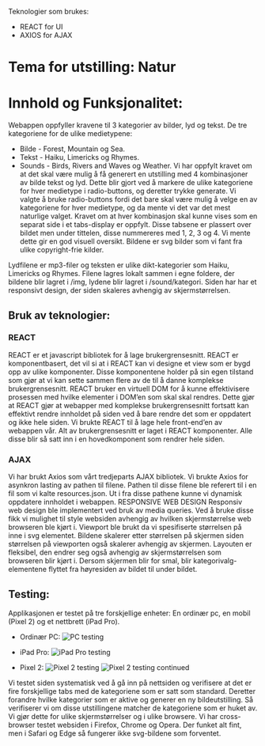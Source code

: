 Teknologier som brukes:

* REACT for UI
* AXIOS for AJAX


# Tema for utstilling: Natur

# Innhold og Funksjonalitet:

Webappen oppfyller kravene til 3 kategorier av bilder, lyd og tekst. De tre kategoriene for de ulike
medietypene:
* Bilde - Forest, Mountain og Sea.
* Tekst - Haiku, Limericks og Rhymes.
* Sounds - Birds, Rivers and Waves og Weather.
Vi har oppfylt kravet om at det skal være mulig å få generert en utstilling med 4 kombinasjoner av bilde tekst og lyd. Dette blir gjort ved å markere de ulike kategoriene for hver medietype i radio-buttons, og deretter trykke generate. Vi valgte å bruke radio-buttons fordi det bare skal være mulig å velge en av kategoriene for hver medietype, og da mente vi det var det mest naturlige valget. Kravet om at hver kombinasjon skal kunne vises som en separat side i et tabs-display er oppfylt. Disse tabsene er plassert over bildet men under tittelen, disse nummereres med 1, 2, 3 og 4. Vi mente dette gir en god visuell oversikt.
Bildene er svg bilder som vi fant fra ulike copyright-frie kilder.

Lydfilene er mp3-filer og teksten er ulike dikt-kategorier som Haiku, Limericks og Rhymes.
Filene lagres lokalt sammen i egne foldere, der bildene blir lagret i /img, lydene blir lagret i /sound/kategori. 
Siden har har et responsivt design, der siden skaleres avhengig av skjermstørrelsen.

## Bruk av teknologier:
### REACT
REACT er et javascript bibliotek for å lage brukergrensesnitt. REACT er komponentbasert, det vil si at i REACT kan vi designe et view som er bygd opp av ulike komponenter. Disse komponentene holder på sin egen tilstand som gjør at vi kan sette sammen flere av de til å danne komplekse brukergrensesnitt. REACT bruker en virtuell DOM for å kunne effektivisere prosessen med hvilke elementer i DOM’en som skal skal rendres. Dette gjør at REACT gjør at webapper med komplekse brukergrensesnitt fortsatt kan effektivt rendre innholdet på siden ved å bare rendre det som er oppdatert og ikke hele siden. Vi brukte REACT til å lage hele front-end’en av webappen vår. Alt av brukergrensesnitt er laget i REACT komponenter. Alle disse blir så satt inn i en hovedkomponent som rendrer hele siden.
### AJAX
Vi har brukt Axios som vårt tredjeparts AJAX bibliotek. Vi brukte Axios for asynkron lasting av pathen til filene. Pathen til disse filene ble referert til i en fil som vi kalte resources.json. Ut i fra disse pathene kunne vi dynamisk oppdatere innholdet i webappen. 
RESPONSIVE WEB DESIGN
Responsiv web design ble implementert ved bruk av media queries. Ved å bruke disse fikk vi mulighet til style websiden avhengig av hvilken skjermstørrelse web browseren ble kjørt i.
Viewport ble brukt da vi spesifiserte størrelsen på <Image> inne i svg elementet. Bildene skalerer etter størrelsen på skjermen siden størrelsen på viewporten også skalerer avhengig av skjermen.
Layouten er fleksibel, den endrer seg også avhengig av skjermstørrelsen som browseren blir kjørt i. Dersom skjermen blir for smal, blir kategorivalg-elementene flyttet fra høyresiden av bildet til under bildet.

## Testing:
Applikasjonen er testet på tre forskjellige enheter: En ordinær pc, en mobil (Pixel 2) og et nettbrett (iPad Pro). 
* Ordinær PC:
![PC testing](documentation_img/pc.png)

* iPad Pro:
![iPad Pro testing](documentation_img/ipad_pro.png)

* Pixel 2:
![Pixel 2 testing](documentation_img/pixel2_1.png)
![Pixel 2 testing continued](documentation_img/pixel2_2.png)


Vi testet siden systematisk ved å gå inn på nettsiden og verifisere at det er fire forskjellige tabs med de kategoriene som er satt som standard. Deretter forandre hvilke kategorier som er aktive og generer en ny bildeutstilling. Så verifiserer vi om disse utstillingene matcher de kategoriene som er huket av. Vi gjør dette for ulike skjermstørrelser og i ulike browsere. Vi har cross-browser testet websiden i Firefox, Chrome og Opera. Der funket alt fint, men i Safari og Edge så fungerer ikke svg-bildene som forventet.

